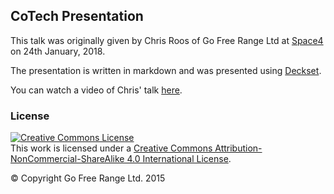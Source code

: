 ## CoTech Presentation

This talk was originally given by Chris Roos of Go Free Range Ltd at [Space4][space4] on 24th January, 2018.

The presentation is written in markdown and was presented using [Deckset][deckset].

You can watch a video of Chris' talk [here](https://drive.google.com/file/d/17mGQxd2KcVybK7AdyJ7-shCO-nZQUKax/view?usp=sharing).

### License

<a rel="license" href="http://creativecommons.org/licenses/by-nc-sa/4.0/">
  <img alt="Creative Commons License" style="border-width:0" src="https://i.creativecommons.org/l/by-nc-sa/4.0/88x31.png" />
</a>
<br />
This work is licensed under a <a rel="license" href="http://creativecommons.org/licenses/by-nc-sa/4.0/">Creative Commons Attribution-NonCommercial-ShareAlike 4.0 International License</a>.

&copy; Copyright Go Free Range Ltd. 2015

[deckset]: https://www.decksetapp.com/
[space4]: http://space4.tech/
